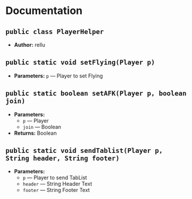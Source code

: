 # Documentation

## `public class PlayerHelper`

 * **Author:** rellu

## `public static void setFlying(Player p)`

 * **Parameters:** `p` — Player to set Flying

## `public static boolean setAFK(Player p, boolean join)`

 * **Parameters:**
   * `p` — Player
   * `join` — Boolean
 * **Returns:** Boolean

## `public static void sendTablist(Player p, String header, String footer)`

 * **Parameters:**
   * `p` — Player to send TabList
   * `header` — String Header Text
   * `footer` — String Footer Text
